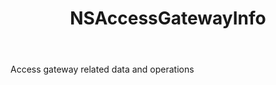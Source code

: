 ﻿---
uid: crmscript_ref_NSAccessGatewayInfo
title: NSAccessGatewayInfo
intellisense: Void.NSAccessGatewayInfo
keywords: NSAccessGatewayInfo
so.topic: reference
---

Access gateway related data and operations
